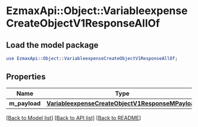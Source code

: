 # EzmaxApi::Object::VariableexpenseCreateObjectV1ResponseAllOf

## Load the model package
```perl
use EzmaxApi::Object::VariableexpenseCreateObjectV1ResponseAllOf;
```

## Properties
Name | Type | Description | Notes
------------ | ------------- | ------------- | -------------
**m_payload** | [**VariableexpenseCreateObjectV1ResponseMPayload**](VariableexpenseCreateObjectV1ResponseMPayload.md) |  | 

[[Back to Model list]](../README.md#documentation-for-models) [[Back to API list]](../README.md#documentation-for-api-endpoints) [[Back to README]](../README.md)


